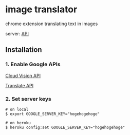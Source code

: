 # image translator

chrome extension translating text in images

server: [API](http://kenzan8000.github.io/image-translation/document/server/)


## Installation

### 1. Enable Google APIs

[Cloud Vision API](https://cloud.google.com/vision/)

[Translate API](https://cloud.google.com/translate/)


### 2. Set server keys

```
# on local
$ export GOOGLE_SERVER_KEY="hogehogehoge"

# on heroku
$ heroku config:set GOOGLE_SERVER_KEY="hogehogehoge"
```
